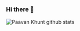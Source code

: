 ### Hi there 👋

<!--
**PaavanKhunt/PaavanKhunt** is a ✨ _special_ ✨ repository because its `README.md` (this file) appears on your GitHub profile.

Here are some ideas to get you started:

- 🔭 I’m currently working on ...
- 🌱 I’m currently learning ...
- 👯 I’m looking to collaborate on ...
- 🤔 I’m looking for help with ...
- 💬 Ask me about ...
- 📫 How to reach me: ...
- 😄 Pronouns: ...
- ⚡ Fun fact: ...
-->

![Paavan Khunt github stats](https://github-readme-stats.vercel.app/api?username=PaavanKhunt&show_icons=true&hide_border=true)
